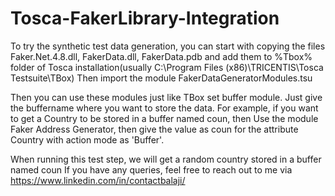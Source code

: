 # Tosca-FakerLibrary-Integration

To try the synthetic test data generation, you can start with copying the files Faker.Net.4.8.dll, FakerData.dll, FakerData.pdb and add them to %Tbox% folder of Tosca installation(usually C:\Program Files (x86)\TRICENTIS\Tosca Testsuite\TBox)
Then import the module FakerDataGeneratorModules.tsu


Then you can use these modules just like TBox set buffer module.
Just give the buffername where you want to store the data. 
For example, if you want to get a Country to be stored in a buffer named coun, then
Use the module Faker Address Generator, then give the value as coun for the attribute Country with action mode as 'Buffer'. 


When running this test step, we will get a random country stored in a buffer named coun
If you have any queries, feel free to reach out to me via https://www.linkedin.com/in/contactbalaji/
